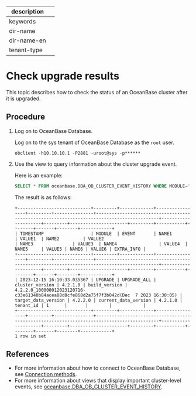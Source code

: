 |description||
|---|---|
|keywords||
|dir-name||
|dir-name-en||
|tenant-type||

# Check upgrade results

This topic describes how to check the status of an OceanBase cluster after it is upgraded. 

## Procedure

1. Log on to OceanBase Database. 

   Log on to the sys tenant of OceanBase Database as the `root` user. 

   ```shell
   obclient -h10.10.10.1 -P2881 -uroot@sys -p******
   ```

2. Use the view to query information about the cluster upgrade event.

   Here is an example:

   ```sql
   SELECT * FROM oceanbase.DBA_OB_CLUSTER_EVENT_HISTORY WHERE MODULE='UPGRADE';
   ```

   The result is as follows:

   ```shell
   +----------------------------+---------+-------------+-----------------+---------+---------------+-------------------------------------------------------------------------------------------+---------------------+---------+----------------------+---------+-----------+--------+-------+--------+------------+
   | TIMESTAMP                  | MODULE  | EVENT       | NAME1           | VALUE1  | NAME2         | VALUE2                                                                                    | NAME3               | VALUE3  | NAME4                | VALUE4  | NAME5     | VALUE5 | NAME6 | VALUE6 | EXTRA_INFO |
   +----------------------------+---------+-------------+-----------------+---------+---------------+-------------------------------------------------------------------------------------------+---------------------+---------+----------------------+---------+-----------+--------+-------+--------+------------+
   | 2023-12-15 16:10:33.035367 | UPGRADE | UPGRADE_ALL | cluster_version | 4.2.1.0 | build_version | 4.2.2.0_100000012023120716-c33e61340b84acea88d8cfe868d2a75f7f3b042d(Dec  7 2023 16:30:05) | target_data_version | 4.2.2.0 | current_data_version | 4.2.1.0 | tenant_id | 1      |       |        |            |
   +----------------------------+---------+-------------+-----------------+---------+---------------+-------------------------------------------------------------------------------------------+---------------------+---------+----------------------+---------+-----------+--------+-------+--------+------------+
   1 row in set
   ```

## References

* For more information about how to connect to OceanBase Database, see [Connection methods](../../../../../300.develop/100.application-development-of-mysql-mode/100.connect-to-oceanbase-database-of-mysql-mode/100.connection-methods-overview-of-mysql-mode.md).
* For more information about views that display important cluster-level events, see [oceanbase.DBA_OB_CLUSTER_EVENT_HISTORY](../../../../../700.reference/700.system-views/300.system-view-of-sys-tenant/200.dictionary-view-of-sys-tenant/20300.oceanbase-dba_ob_cluster_event_history-of-sys-tenant.md).

